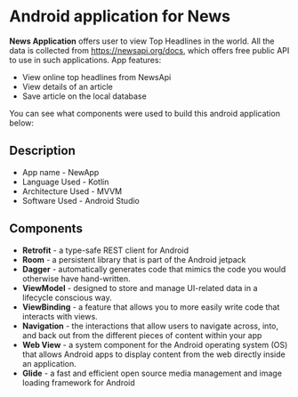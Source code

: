 # Android application for News

**News Application** offers user to view Top Headlines in the world. All the data is collected from https://newsapi.org/docs, which offers free public API to use in such applications. App features:
- View online top headlines from NewsApi
- View details of an article
- Save article on the local database

You can see what components were used to build this android application below:

## Description
- App name - NewApp
- Language Used - Kotlin
- Architecture Used - MVVM
- Software Used - Android Studio

## Components 
- **Retrofit** - a type-safe REST client for Android
- **Room** - a persistent library that is part of the Android jetpack
- **Dagger** - automatically generates code that mimics the code you would otherwise have hand-written.
- **ViewModel** - designed to store and manage UI-related data in a lifecycle conscious way.
- **ViewBinding** - a feature that allows you to more easily write code that interacts with views.
- **Navigation** - the interactions that allow users to navigate across, into, and back out from the different pieces of content within your app
- **Web View** - a system component for the Android operating system (OS) that allows Android apps to display content from the web directly inside an application.
- **Glide** - a fast and efficient open source media management and image loading framework for Android 



